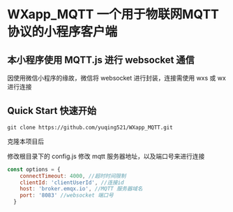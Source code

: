 # WXapp_MQTT 一个用于物联网MQTT协议的小程序客户端

## 本小程序使用 MQTT.js 进行 websocket 通信
因使用微信小程序的缘故，微信将 websocket 进行封装，连接需使用 wxs 或 wx 进行连接

## Quick Start 快速开始

```shell
git clone https://github.com/yuqing521/WXapp_MQTT.git
```

克隆本项目后

修改根目录下的 config.js 修改 mqtt 服务器地址，以及端口号来进行连接

```js 
const options = {
    connectTimeout: 4000, //超时时间限制
    clientId: 'clientUserId', //连接id
    host: 'broker.emqx.io', //MQTT 服务器域名
    port: '8083' //websocket 端口号
  }
```